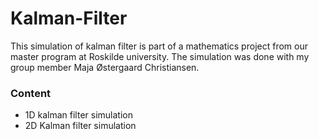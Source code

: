 # Kalman-Filter
This simulation of kalman filter is part of a mathematics project from our master program at Roskilde university. 
The simulation was done with my group member Maja Østergaard Christiansen.
### Content
- 1D kalman filter simulation
- 2D Kalman filter simulation
